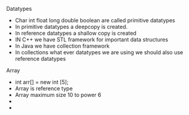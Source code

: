 Datatypes

- Char int float long double boolean are called primitive datatypes
- In primitive datatypes a deepcopy is created.
- In reference datatypes a shallow copy is created
- IN C++ we have STL framework for important data structures
- In Java we have collection framework
- In collections what ever datatypes we are using we should also use reference datatypes

Array

- int arr[] = new int [5];
- Array is reference type
- Array maximum size 10 to power 6
-
-
